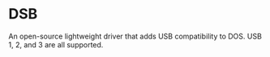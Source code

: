 # DSB
An open-source lightweight driver that adds USB compatibility to DOS. USB 1, 2, and 3 are all supported.
